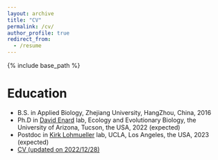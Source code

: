 ```yaml
---
layout: archive
title: "CV"
permalink: /cv/
author_profile: true
redirect_from:
  - /resume
---
```


{% include base_path %}

Education
======
* B.S. in Applied Biology, Zhejiang University, HangZhou, China, 2016
* Ph.D in [David Enard](https://enardlab.com/) lab, Ecology and Evolutionary Biology, the University of Arizona, Tucson, the USA, 2022 (expected)
* Postdoc in [Kirk Lohmueller](https://lohmueller.eeb.ucla.edu/) lab, UCLA, Los Angeles, the USA, 2023 (expected)
* [CV (updated on 2022/12/28)](/files/CV_ChenluDi.pdf)
